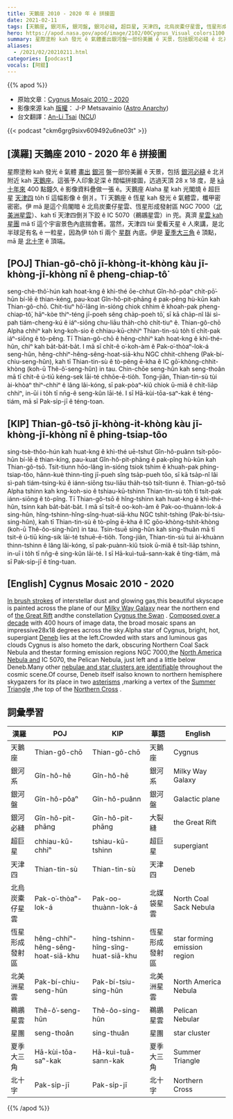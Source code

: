 ```yaml
---
title: 天鵝座 2010 - 2020 年 ê 拼接圖
date: 2021-02-11
tags: [天鵝座, 銀河系, 銀河盤, 銀河必縫, 超巨星, 天津四, 北烏炭橐仔星雲, 恆星形成發射區, 北美洲星雲, 鵜鶘星雲, 星團, 夏季大三角, 北十字]
hero: https://apod.nasa.gov/apod/image/2102/00Cygnus_Visual_colors1100.jpg
summary: 星際塗粉 kah 發光 ê 氣體畫出銀河盤一部份美麗 ê 天景，包括銀河必縫 ê 北爿附近 kah 天鵝座。
aliases:
  - /2021/02/20210211.html
categories: [podcast]
vocals: [阿錕]
---
```


{{% apod %}}

- 原始文章：[Cygnus Mosaic 2010 - 2020](https://apod.nasa.gov/apod/ap210211.html)
- 影像來源 kah [版權](https://apod.nasa.gov/apod/lib/about_apod.html#srapply)： J-P Metsavainio ([Astro Anarchy](http://www.astroanarchy.blogspot.com/))
- 台文翻譯：[An-Li Tsai](mailto:thianbun.taigi@gmail.com) ([NCU](https://www.astro.ncu.edu.tw))

{{< podcast "ckm6grg9sixv609492u6ne03t" >}}

## [漢羅] 天鵝座 2010 - 2020 年 ê 拼接圖

星際塗粉 kah 發光 ê 氣體 [畫出](https://en.wikipedia.org/wiki/Thomas_Cole#/media/File:Cole_Thomas_The_Oxbow_(The_Connecticut_River_near_Northampton_1836).jpg) [銀河](https://asd.gsfc.nasa.gov/blueshift/index.php/2015/07/22/how-many-stars-in-the-milky-way/) 盤一部份美麗 ê 天景，包括 [銀河必縫](https://apod.nasa.gov/apod/ap161110.html) ê 北爿附近 kah [天鵝座](http://en.wikipedia.org/wiki/Cygnus_%28constellation%29)。這張予人印象足深 ê 闊幅拼接圖，迒過天頂 28 x 18 度，是 [kā 十年來](https://astroanarchy.blogspot.com/2021/02/cygnus-mosaic-in-visual-colors.html) 400 點鐘久 ê 影像資料疊做一張 ê。天鵝座 Alaha 星 kah 光閣燒 ê 超巨星 [天津四](http://stars.astro.illinois.edu/sow/deneb.html) to̍h tī 這幅影像 ê 倒爿。Tī 天鵝座 ê 恆星 kah 發光 ê 氣體雲，櫼甲密密密。伊 mā 是這个烏閣暗 ê 北烏炭橐仔星雲、恆星形成發射區 NGC 7000（[北美洲星雲](https://apod.tw/daily/20210129/)）、kah tī 天津四倒爿下跤 ê IC 5070（鵜鶘星雲）in 兜。真濟 [星雲 kah 星團](https://1.bp.blogspot.com/-r6U6qjeg_Mc/YCJkEyi3uFI/AAAAAAAAS4M/CoCNNDNSppgXUB9_3yK3XZCLBkUZk8OrgCLcBGAsYHQ/s1930/CygnusMosaic_Whole_MAP_RED.jpg) mā tī 這个宇宙景色內底揣會著。當然，天津四 tùi 愛看天星 ê 人來講，是北半球足有名 ê 一粒星，因為伊 to̍h tī 兩个 [星群](http://en.wikipedia.org/wiki/Asterism_%28astronomy%29) 內底。伊是 [夏季大三角](https://apod.nasa.gov/apod/ap150627.html) ê 頂點，mā 是 [北十字](https://apod.nasa.gov/apod/ap031023.html) ê 頂端。

## [POJ] Thian-gô-chō jī-khòng-it-khòng kàu jī-khòng-jī-khòng nî ê pheng-chiap-tô͘

seng-chè-thô͘-hún kah hoat-kng ê khì-thé ōe-chhut Gîn-hô-pôaⁿ chi̍t-pō͘-hūn bí-lē ê thian-kéng, pau-koat Gîn-hô-pit-phāng ê pak-pêng hù-kūn kah Thian-gô-chō. Chit-tiuⁿ hō͘-lâng ìn-sióng chiok chhim ê khoah-pak pheng-chiap-tô͘, hāⁿ-kòe thiⁿ-téng jī-poeh sêng cha̍p-poeh tō͘, sī kā cha̍p-nî lâi sì-pah tiám-cheng-kú ê iáⁿ-siōng chu-liāu tha̍h-chò chi̍t-tiuⁿ ê. Thian-gô-chō Alpha chhiⁿ kah kng-koh-sio ê chhiau-kū-chhiⁿ Thian-tin-sù to̍h tī chi̍t-pak iáⁿ-siōng ê tò-pêng. Tī Thian-gô-chō ê hêng-chhiⁿ kah hoat-kng ê khì-thé-hûn, chiⁿ kah ba̍t-ba̍t-ba̍t. I mā sī chi̍t-ê o͘-koh-àm ê Pak-o͘-thòaⁿ-lok-á seng-hûn, hêng-chhiⁿ-hêng-sêng-hoat-siā-khu NGC chhit-chheng (Pak-bí-chiu-seng-hûn), kah tī Thian-tin-sù ê tò-pêng ē-kha ê IC gō͘-khòng-chhit-khòng (koh-ū Thê-ô͘-seng-hûn) in tau. Chin-chōe seng-hûn kah seng-thoân mā tī chit-ê ú-tiū kéng-sek lāi-té chhōe-ē-tio̍h. Tong-jiân, Thian-tin-sù tùi ài-khòaⁿ thiⁿ-chhiⁿ ê lâng lâi-kóng, sī pak-pòaⁿ-kiû chiok ū-miâ ê chi̍t-lia̍p chhiⁿ, in-ūi i to̍h tī nn̄g-ê seng-kûn lāi-té. I sī Hā-kùi-tōa-saⁿ-kak ê téng-tiám, mā sī Pak-si̍p-jī ê téng-toan.

## [KIP] Thian-gô-tsō jī-khòng-it-khòng kàu jī-khòng-jī-khòng nî ê phing-tsiap-tôo

sing-tsè-thôo-hún kah huat-kng ê khì-thé uē-tshut Gîn-hô-puânn tsi̍t-pōo-hūn bí-lē ê thian-kíng, pau-kuat Gîn-hô-pit-phāng ê pak-pîng hù-kūn kah Thian-gô-tsō. Tsit-tiunn hōo-lâng ìn-sióng tsiok tshim ê khuah-pak phing-tsiap-tôo, hānn-kuè thinn-tíng jī-pueh sîng tsa̍p-pueh tōo, sī kā tsa̍p-nî lâi sì-pah tiám-tsing-kú ê iánn-siōng tsu-liāu tha̍h-tsò tsi̍t-tiunn ê. Thian-gô-tsō Alpha tshinn kah kng-koh-sio ê tshiau-kū-tshinn Thian-tin-sù to̍h tī tsi̍t-pak iánn-siōng ê tò-pîng. Tī Thian-gô-tsō ê hîng-tshinn kah huat-kng ê khì-thé-hûn, tsinn kah ba̍t-ba̍t-ba̍t. I mā sī tsi̍t-ê oo-koh-àm ê Pak-oo-thuànn-lok-á sing-hûn, hîng-tshinn-hîng-sîng-huat-siā-khu NGC tshit-tshing (Pak-bí-tsiu-sing-hûn), kah tī Thian-tin-sù ê tò-pîng ē-kha ê IC gōo-khòng-tshit-khòng (koh-ū Thê-ôo-sing-hûn) in tau. Tsin-tsuē sing-hûn kah sing-thuân mā tī tsit-ê ú-tiū kíng-sik lāi-té tshuē-ē-tio̍h. Tong-jiân, Thian-tin-sù tuì ài-khuànn thinn-tshinn ê lâng lâi-kóng, sī pak-puànn-kiû tsiok ū-miâ ê tsi̍t-lia̍p tshinn, in-uī i to̍h tī nn̄g-ê sing-kûn lāi-té. I sī Hā-kuì-tuā-sann-kak ê tíng-tiám, mā sī Pak-si̍p-jī ê tíng-tuan.

## [English] Cygnus Mosaic 2010 - 2020 

[In brush strokes](https://en.wikipedia.org/wiki/Thomas_Cole#/media/File:Cole_Thomas_The_Oxbow_(The_Connecticut_River_near_Northampton_1836).jpg) of interstellar dust and glowing gas,this beautiful skyscape is painted across the plane of our [Milky Way Galaxy](https://asd.gsfc.nasa.gov/blueshift/index.php/2015/07/22/how-many-stars-in-the-milky-way/) near the northern end of [the Great Rift](https://apod.nasa.gov/apod/ap161110.html) andthe constellation [Cygnus the Swan](http://en.wikipedia.org/wiki/Cygnus_%28constellation%29) . [Composed over a decade](https://astroanarchy.blogspot.com/2021/02/cygnus-mosaic-in-visual-colors.html) with 400 hours of image data, the broad mosaic spans an impressive28x18 degrees across the sky.Alpha star of Cygnus, bright, hot, supergiant [Deneb](http://stars.astro.illinois.edu/sow/deneb.html) lies at the left.Crowded with stars and luminous gas clouds Cygnus is also hometo the dark, obscuring Northern Coal Sack Nebula and thestar forming emission regions NGC 7000,the [North America Nebula and](https://apod.nasa.gov/apod/ap210129.html) IC 5070, the Pelican Nebula, just left and a little below Deneb.Many other [nebulae and star clusters are identifiable](https://1.bp.blogspot.com/-r6U6qjeg_Mc/YCJkEyi3uFI/AAAAAAAAS4M/CoCNNDNSppgXUB9_3yK3XZCLBkUZk8OrgCLcBGAsYHQ/s1930/CygnusMosaic_Whole_MAP_RED.jpg) throughout the cosmic scene.Of course, Deneb itself isalso known to northern hemisphere skygazers for its place in two [asterisms](http://en.wikipedia.org/wiki/Asterism_%28astronomy%29) ,marking a vertex of the [Summer Triangle](https://apod.nasa.gov/apod/ap150627.html) ,the top of the [Northern Cross](https://apod.nasa.gov/apod/ap031023.html) .

## 詞彙學習

|漢羅|POJ|KIP|華語|English|
|-|-|-|-|-|
|天鵝座|Thian-gô-chō|Thian-gô-chō|天鵝座|Cygnus|
|銀河系|Gîn-hô-hē|Gîn-hô-hē|銀河系|Milky Way Galaxy|
|銀河盤|Gîn-hô-pôaⁿ|Gîn-hô-puânn|銀河盤|Galactic plane|
|銀河必縫|Gîn-hô-pit-phāng|Gîn-hô-pit-phāng|大裂縫|the Great Rift|
|超巨星|chhiau-kū-chhiⁿ|tshiau-kū-tshinn|超巨星|supergiant|
|天津四|Thian-tin-sù|Thian-tin-sù|天津四|Deneb|
|北烏炭橐仔星雲|Pak-o͘-thòaⁿ-lok-á|Pak-oo-thuànn-lok-á|北媒袋星雲|North Coal Sack Nebula|
|恆星形成發射區|hêng-chhiⁿ-hêng-sêng-hoat-siā-khu|hîng-tshinn-hîng-sîng-huat-siā-khu|恆星形成發射區|star forming emission region|
|北美洲星雲|Pak-bí-chiu-seng-hûn|Pak-bí-tsiu-sing-hûn|北美洲星雲|North America Nebula|
|鵜鶘星雲|Thê-ô͘-seng-hûn|Thê-ôo-sing-hûn|鵜鶘星雲|Pelican Nebular|
|星團|seng-thoân|sing-thuân|星團|star cluster|
|夏季大三角|Hā-kùi-tōa-saⁿ-kak|Hā-kuì-tuā-sann-kak|夏季大三角|Summer Triangle|
|北十字|Pak-si̍p-jī|Pak-si̍p-jī|北十字|Northern Cross|

{{% /apod %}}
